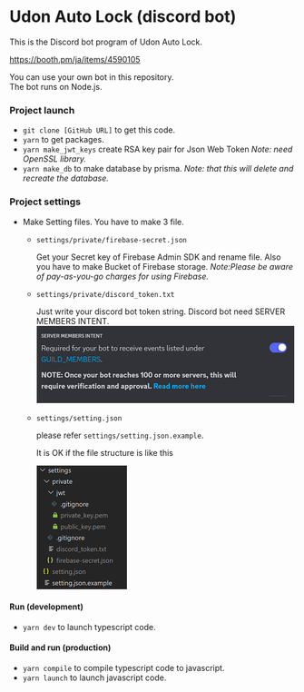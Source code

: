 # Udon Auto Lock (discord bot)

This is the Discord bot program of Udon Auto Lock.

https://booth.pm/ja/items/4590105

You can use your own bot in this repository.  
The bot runs on Node.js.

### Project launch

-  `git clone [GitHub URL]` to get this code.
-  `yarn` to get packages.
-  `yarn make_jwt_keys` create RSA key pair for Json Web Token
   _Note: need OpenSSL library._
-  `yarn make_db` to make database by prisma.
   _Note: that this will delete and recreate the database._

### Project settings

-  Make Setting files. You have to make 3 file.

   -  `settings/private/firebase-secret.json`

      Get your Secret key of Firebase Admin SDK and rename file.
      Also you have to make Bucket of Firebase storage.
      _Note:Please be aware of pay-as-you-go charges for using Firebase._

   -  `settings/private/discord_token.txt`

      Just write your discord bot token string.
      Discord bot need SERVER MEMBERS INTENT.
      ![image](/documents/images/bot_intent.png)

   -  `settings/setting.json`

      please refer `settings/setting.json.example`.

      It is OK if the file structure is like this

      ![image](/documents/images/settingsPath.png)

#### Run (development)

-  `yarn dev` to launch typescript code.

#### Build and run (production)

-  `yarn compile` to compile typescript code to javascript.
-  `yarn launch` to launch javascript code.
